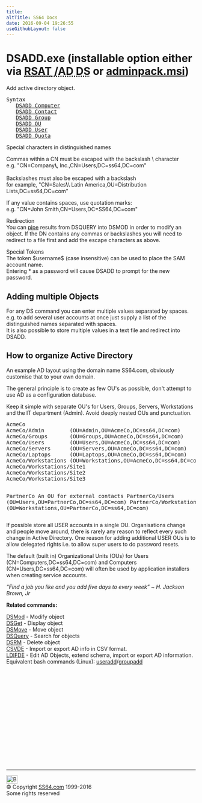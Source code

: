 ```yaml
---
title:
altTitle: SS64 Docs
date: 2016-09-04 19:26:55
useGithubLayout: false
---
```

<!-- #BeginLibraryItem "/Library/head_nt.lbi" --><!-- #EndLibraryItem --><h1>DSADD.exe (installable option either via <abbr title="Remote Server Administrative Tools / Active Directory Domain Services"><a href="../links/windows.html">RSAT</a> /AD DS</abbr> or <a href="../links/windows.html">adminpack.msi</a>)</h1>
<p>Add active directory object.</p>
<pre>Syntax
   <a href="dsadd-computer.html">DSADD Computer</a>
   <a href="dsadd-contact.html">DSADD Contact</a> 
   <a href="dsadd-group.html">DSADD Group</a>
   <a href="dsadd-ou.html">DSADD OU</a>
   <a href="dsadd-user.html">DSADD User</a>
   <a href="dsadd-quota.html">DSADD Quota</a>
</pre>
<p>Special characters in distinguished names </p>
<p>Commas within a CN must be escaped with the backslash \ character<br>
e.g. <span class="code">"CN=Company<b>\</b>, Inc.,CN=Users,DC=ss64,DC=com"</span><br>
<br>
Backslashes must also be escaped with a backslash <br>
for example, <span class="code">"CN=Sales<b>\</b>\ Latin America,OU=Distribution Lists,DC=ss64,DC=com"</span></p>
<p>If any value contains spaces, use quotation marks:<br>
e.g. <span class="code">"CN=John Smith,CN=Users,DC=SS64,DC=com"</span></p>
<p>Redirection<br>
You can <a href="syntax-redirection.html">pipe</a> results from DSQUERY into DSMOD in order to modify an object. If the DN contains any commas or backslashes you will need to redirect to a file first and add the escape characters as above. </p>
<p> Special Tokens<br>
The token <span class="code">$username$</span> (case insensitive) can be used to place the SAM account name.<br>
Entering * as a password will cause DSADD to prompt for the new password.</p>
<h2> Adding multiple Objects</h2>
<p>For any DS command you can enter multiple values separated by spaces.<br>
  e.g. to add several user accounts at once just supply a list of the distinguished names separated with spaces.   <br>
  It is also possible to store multiple values in a text file and redirect into DSADD.
</p>
<h2>How to organize Active Directory</h2>
<p>An example AD layout using the domain name SS64.com, obviously customise that to your own domain.</p>
<p>The general principle is to create as few OU's as possible, don't attempt to use AD as a configuration database.</p>
<p>Keep it simple with separate OU's  for Users, Groups, Servers, Workstations  and the IT department (Admin). Avoid deeply nested OUs and punctuation.</p>
<pre>AcmeCo
AcmeCo/Admin        (OU=Admin,OU=AcmeCo,DC=ss64,DC=com)
AcmeCo/Groups       (OU=Groups,OU=AcmeCo,DC=ss64,DC=com)
AcmeCo/Users        (OU=Users,OU=AcmeCo,DC=ss64,DC=com)
AcmeCo/Servers      (OU=Servers,OU=AcmeCo,DC=ss64,DC=com)
AcmeCo/Laptops      (OU=Laptops,OU=AcmeCo,DC=ss64,DC=com)
AcmeCo/Workstations (OU=Workstations,OU=AcmeCo,DC=ss64,DC=com)
AcmeCo/Workstations/Site1
AcmeCo/Workstations/Site2
AcmeCo/Workstations/Site3

PartnerCo           An OU for external contacts
PartnerCo/Users        (OU=Users,OU=PartnerCo,DC=ss64,DC=com)
PartnerCo/Workstations (OU=Workstations,OU=PartnerCo,DC=ss64,DC=com)</pre>
<p>If possible store all USER accounts in a single OU. Organisations change and people move around, there is rarely any reason to reflect every such change in Active Directory. One reason for adding additional USER OUs is to allow delegated rights i.e. to allow super users to do password resets. </p>
<p>The default (built in) Organizational Units (OUs) for Users (<span class="code">CN=Computers,DC=ss64,DC=com</span>) and Computers (<span class="code">CN=Users,DC=ss64,DC=com</span>) will often be used by application installers when creating service accounts. </p>
<p class="quote"><i>“Find a job you like and you add five days to every week” ~ H. Jackson Brown, Jr</i></p>
<p><b> Related commands:</b></p>
<p><a href="dsmod.html">DSMod</a> - Modify object<br>
<a href="dsget.html">DSGet</a> - Display object <br>
<a href="dsmove.html">DSMove</a> - Move object<br>
<a href="dsquery.html">DSQuery</a> - Search for objects <br>
<a href="dsrm.html">DSRM</a> - Delete object<br>
<a href="csvde.html">CSVDE</a> - Import or export AD info in CSV format.<br>
<a href="csvde.html">LDIFDE</a> - Edit AD Objects, extend schema, import or export AD information.<br>
Equivalent bash commands (Linux): <a href="../bash/useradd.html">useradd</a>/<a href="../bash/groupadd.html">groupadd</a></p><!-- #BeginLibraryItem "/Library/foot_nt.lbi" --><p>
<!-- windows300 -->
<ins class="adsbygoogle" style="display:inline-block;width:300px;height:250px" data-ad-client="ca-pub-6140977852749469" data-ad-slot="7649547908"></ins>
<script>
(adsbygoogle = window.adsbygoogle || []).push({});
</script></p>
<hr>
<div id="bl" class="footer"><a href="dsadd.html#"><img src="../images/top.png" width="30" height="22" alt="Back to the Top"></a></div>
<div id="br" class="footer, tagline">© Copyright <a href="../index.html">SS64.com</a> 1999-2016<br>
Some rights reserved</div><!-- #EndLibraryItem -->

